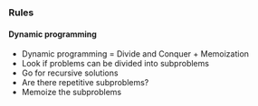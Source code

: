 ### Rules

#### Dynamic programming
* Dynamic programming = Divide and Conquer + Memoization
* Look if problems can be divided into subproblems
* Go for recursive solutions
* Are there repetitive subproblems?
* Memoize the subproblems